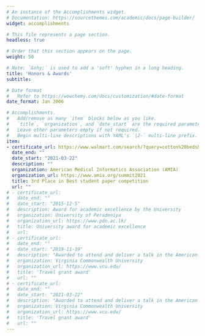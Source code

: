 ```yaml
---
# An instance of the Accomplishments widget.
# Documentation: https://sourcethemes.com/academic/docs/page-builder/
widget: accomplishments

# This file represents a page section.
headless: true

# Order that this section appears on the page.
weight: 50

# Note: `&shy;` is used to add a 'soft' hyphen in a long heading.
title: 'Honors & Awards'
subtitle:

# Date format
#   Refer to https://wowchemy.com/docs/customization/#date-format
date_format: Jan 2006

# Accomplishments.
#   Add/remove as many `item` blocks below as you like.
#   `title`, `organization`, and `date_start` are the required parameters.
#   Leave other parameters empty if not required.
#   Begin multi-line descriptions with YAML's `|2-` multi-line prefix.
item:
- certificate_url: https://www.walmart.com/search/?query=cotton%20bedsheet%20queen
  date_end: ""
  date_start: "2021-03-22"
  description: ""
  organization: American Medical Informatics Association (AMIA)
  organization_url: https://www.amia.org/summit2021
  title: 3rd Place in Best student paper competition
  url: ""
# - certificate_url:
#   date_end: ""
#   date_start: "2015-12-5"
#   description: Award for academic excellence by the University
#   organization: University of Peradeniya
#   organization_url: https://www.pdn.ac.lk/
#   title: University award for academic excellence
#   url: 
# - certificate_url: 
#   date_end: ""
#   date_start: "2019-11-19"
#   description: "Awarded to attend and deliver a talk in the American Medical Informatics Association (AMIA)-2019 annual symposium"
#   organization: Virginia Commonwealth University
#   organization_url: https://www.vcu.edu/
#   title: 'Travel grant award'
#   url: ""
# - certificate_url: 
#   date_end: ""
#   date_start: "2021-03-22"
#   description: "Awarded to attend and deliver a talk in the American Medical Informatics Association (AMIA)-2021 Virtual Informatics Summit"
#   organization: Virginia Commonwealth University
#   organization_url: https://www.vcu.edu/
#   title: 'Travel grant award'
#   url: ""
---
```

